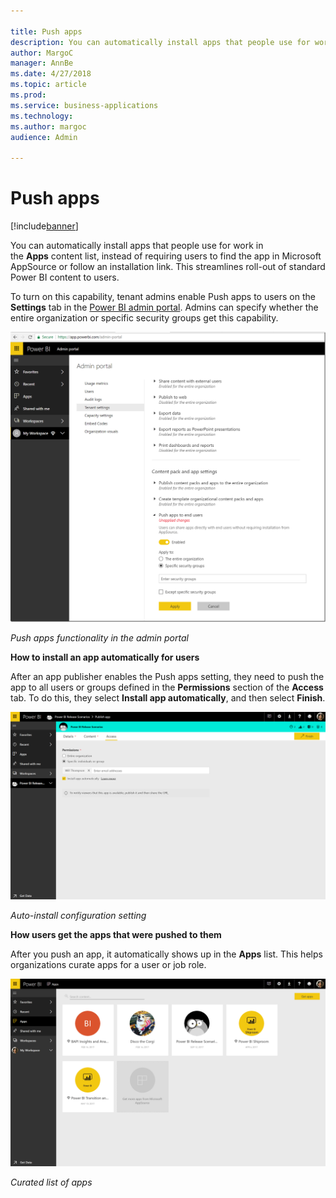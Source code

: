 ```yaml
---

title: Push apps
description: You can automatically install apps that people use for work in the **Apps** content list, instead of requiring users to find the app in Microsoft AppSource or follow an installation link.
author: MargoC
manager: AnnBe
ms.date: 4/27/2018
ms.topic: article
ms.prod: 
ms.service: business-applications
ms.technology: 
ms.author: margoc
audience: Admin

---
```

#  Push apps




[!include[banner](../../../includes/banner.md)]

You can automatically install apps that people use for work in
the **Apps** content list, instead of requiring users to find the app in
Microsoft AppSource or follow an installation link. This streamlines roll-out of
standard Power BI content to users.

To turn on this capability, tenant admins enable Push apps to users on the
**Settings** tab in the [Power BI admin
portal](https://docs.microsoft.com/en-us/power-bi/service-admin-portal). Admins
can specify whether the entire organization or specific security groups get this
capability.

![A screenshot of push apps functionality in the admin portal](media/push-apps-1.png "A screenshot of push apps functionality in the admin portal")
<!-- Picture 5 -->


*Push apps functionality in the admin portal*

**How to install an app automatically for users**

After an app publisher enables the Push apps setting, they need to push the app
to all users or groups defined in the **Permissions** section of the **Access**
tab. To do this, they select **Install app automatically**, and then select
**Finish**.

![A screenshot of the auto-install configuration setting](media/push-apps-2.png "A screenshot of the auto-install configuration setting")

*Auto-install configuration setting*

**How users get the apps that were pushed to them**

After you push an app, it automatically shows up in the **Apps** list. This
helps organizations curate apps for a user or job role.

![A screenshot example of a curated list of apps](media/push-apps-3.png "A screenshot example of a curated list of apps")

*Curated list of apps*


